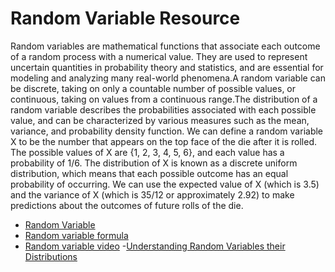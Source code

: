 # Random Variable Resource

Random variables are mathematical functions that associate each outcome of a random process with a numerical value.
They are used to represent uncertain quantities in probability theory and statistics, and are essential for modeling and analyzing many real-world phenomena.A random variable can be discrete, taking on only a countable number of possible values, or continuous, taking on values from a continuous range.The distribution of a random variable describes the probabilities associated with each possible value, and can be characterized by various measures such as the mean, variance, and probability density function. We can define a random variable X to be the number that appears on the top face of the die after it is rolled. The possible values of X are {1, 2, 3, 4, 5, 6}, and each value has a probability of 1/6. The distribution of X is known as a discrete uniform distribution, which means that each possible outcome has an equal probability of occurring. We can use the expected value of X (which is 3.5) and the variance of X (which is 35/12 or approximately 2.92) to make predictions about the outcomes of future rolls of the die.

- [Random Variable](https://corporatefinanceinstitute.com/resources/data-science/random-variable/)
- [Random variable formula](https://byjus.com/maths/random-variable/)
- [Random variable video](https://www.khanacademy.org/math/statistics-probability/random-variables-stats-library/random-variables-discrete/v/random-variables)
-[Understanding Random Variables their Distributions](https://www.analyticsvidhya.com/blog/2021/05/understanding-random-variables-their-distributions/)